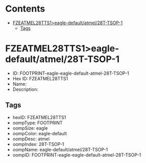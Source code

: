 



Contents
========

* [FZEATMEL28TTS1>eagle-default/atmel/28T-TSOP-1](#fzeatmel28tts1eagle-defaultatmel28t-tsop-1)
	* [Tags](#tags)

# FZEATMEL28TTS1>eagle-default/atmel/28T-TSOP-1

- ID: FOOTPRINT-eagle-eagle-default-atmel-28T-TSOP-1
- Hex ID: FZEATMEL28TTS1
- Name: 
- Description: 

## Tags

- hexID: FZEATMEL28TTS1
- oompType: FOOTPRINT
- oompSize: eagle
- oompColor: eagle-default
- oompDesc: atmel
- oompIndex: 28T-TSOP-1
- oompName: eagle-default/atmel/28T-TSOP-1
- oompID: FOOTPRINT-eagle-eagle-default-atmel-28T-TSOP-1
